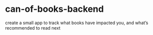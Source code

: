 # can-of-books-backend
create a small app to track what books have impacted you, and what’s recommended to read next
